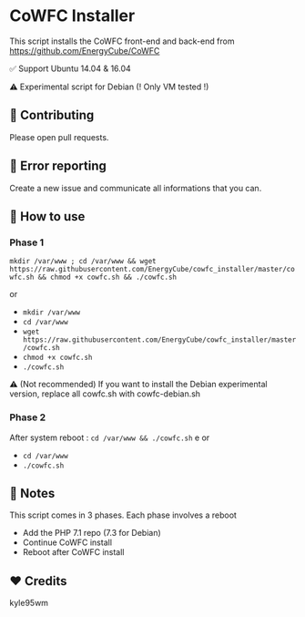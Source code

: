 CoWFC Installer
======

This script installs the CoWFC front-end and back-end from https://github.com/EnergyCube/CoWFC

✅ Support Ubuntu 14.04 & 16.04

⚠️ Experimental script for Debian (! Only VM tested !)

🔨 Contributing
-------

Please open pull requests.

🔧 Error reporting
-------

Create a new issue and communicate all informations that you can.

📝 How to use
-------

### Phase 1
`mkdir /var/www ; cd /var/www && wget https://raw.githubusercontent.com/EnergyCube/cowfc_installer/master/cowfc.sh && chmod +x cowfc.sh && ./cowfc.sh`

or

-	`mkdir /var/www`
-	`cd /var/www`
-	`wget https://raw.githubusercontent.com/EnergyCube/cowfc_installer/master/cowfc.sh`
-	`chmod +x cowfc.sh`
-	`./cowfc.sh`

⚠️ (Not recommended) If you want to install the Debian experimental version, replace all cowfc.sh with cowfc-debian.sh

### Phase 2
After system reboot : `cd /var/www && ./cowfc.sh`
e
or

-	`cd /var/www`
-	`./cowfc.sh`

📖 Notes
-------

This script comes in 3 phases. Each phase involves a reboot
-	Add the PHP 7.1 repo (7.3 for Debian)
-	Continue CoWFC install
-	Reboot after CoWFC install

❤️ Credits
-------
kyle95wm

